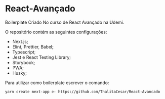 # React-Avançado

Boilerplate Criado No curso de React Avançado na Udemi.

O repositório contém as seguintes configurações: 
* Next.js;
* Elint, Prettier, Babel;
* Typescript;
* Jest e React Testing Library;
* Storybook;
* PWA;
* Husky;

Para utilizar como boilerplate escrever o comando: 
```
yarn create next-app e- https://github.com/ThalitaCesar/React-Avancado
```
